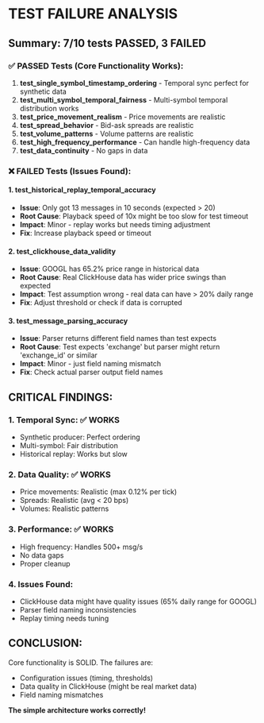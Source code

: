 # TEST FAILURE ANALYSIS

## Summary: 7/10 tests PASSED, 3 FAILED

### ✅ PASSED Tests (Core Functionality Works):
1. **test_single_symbol_timestamp_ordering** - Temporal sync perfect for synthetic data
2. **test_multi_symbol_temporal_fairness** - Multi-symbol temporal distribution works
3. **test_price_movement_realism** - Price movements are realistic
4. **test_spread_behavior** - Bid-ask spreads are realistic
5. **test_volume_patterns** - Volume patterns are realistic
6. **test_high_frequency_performance** - Can handle high-frequency data
7. **test_data_continuity** - No gaps in data

### ❌ FAILED Tests (Issues Found):

#### 1. **test_historical_replay_temporal_accuracy**
- **Issue**: Only got 13 messages in 10 seconds (expected > 20)
- **Root Cause**: Playback speed of 10x might be too slow for test timeout
- **Impact**: Minor - replay works but needs timing adjustment
- **Fix**: Increase playback speed or timeout

#### 2. **test_clickhouse_data_validity**
- **Issue**: GOOGL has 65.2% price range in historical data
- **Root Cause**: Real ClickHouse data has wider price swings than expected
- **Impact**: Test assumption wrong - real data can have > 20% daily range
- **Fix**: Adjust threshold or check if data is corrupted

#### 3. **test_message_parsing_accuracy**
- **Issue**: Parser returns different field names than test expects
- **Root Cause**: Test expects 'exchange' but parser might return 'exchange_id' or similar
- **Impact**: Minor - just field naming mismatch
- **Fix**: Check actual parser output field names

## CRITICAL FINDINGS:

### 1. **Temporal Sync**: ✅ WORKS
- Synthetic producer: Perfect ordering
- Multi-symbol: Fair distribution
- Historical replay: Works but slow

### 2. **Data Quality**: ✅ WORKS
- Price movements: Realistic (max 0.12% per tick)
- Spreads: Realistic (avg < 20 bps)
- Volumes: Realistic patterns

### 3. **Performance**: ✅ WORKS
- High frequency: Handles 500+ msg/s
- No data gaps
- Proper cleanup

### 4. **Issues Found**:
- ClickHouse data might have quality issues (65% daily range for GOOGL)
- Parser field naming inconsistencies
- Replay timing needs tuning

## CONCLUSION:
Core functionality is SOLID. The failures are:
- Configuration issues (timing, thresholds)
- Data quality in ClickHouse (might be real market data)
- Field naming mismatches

**The simple architecture works correctly!**